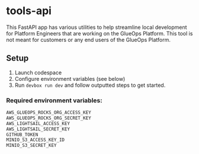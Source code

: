# tools-api
This FastAPI app has various utilities to help streamline local development for Platform Engineers that are working on the GlueOps Platform. This tool is not meant for customers or any end users of the GlueOps Platform.

## Setup

1. Launch codespace
2. Configure environment variables (see below)
3. Run `devbox run dev` and follow outputted steps to get started.

### Required environment variables:

```bash
AWS_GLUEOPS_ROCKS_ORG_ACCESS_KEY
AWS_GLUEOPS_ROCKS_ORG_SECRET_KEY
AWS_LIGHTSAIL_ACCESS_KEY
AWS_LIGHTSAIL_SECRET_KEY
GITHUB_TOKEN
MINIO_S3_ACCESS_KEY_ID
MINIO_S3_SECRET_KEY
```